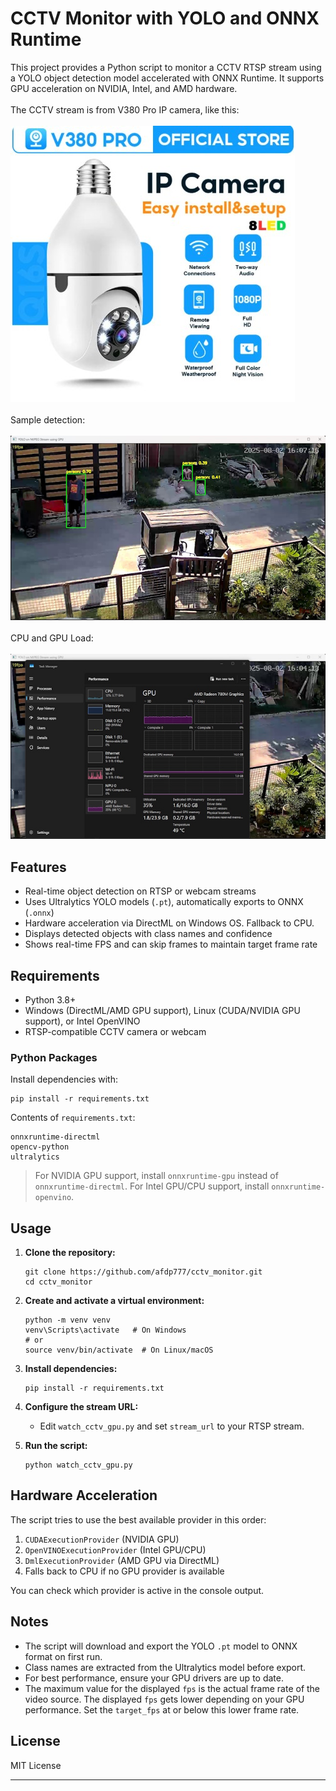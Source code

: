 # CCTV Monitor with YOLO and ONNX Runtime

This project provides a Python script to monitor a CCTV RTSP stream using a YOLO object detection model accelerated with ONNX Runtime. It supports GPU acceleration on NVIDIA, Intel, and AMD hardware.<br><br>
The CCTV stream is from V380 Pro IP camera, like this: 
<br><br>
![V380 Pro IP Camera](cctv_ip_camera.jpg)
<br><br> Sample detection: <br><br>
![V380 Pro IP Camera](person_detected.jpg)
<br><br> CPU and GPU Load: <br><br>
![V380 Pro IP Camera](cpu_and_gpu_load.jpg)

## Features

- Real-time object detection on RTSP or webcam streams
- Uses Ultralytics YOLO models (`.pt`), automatically exports to ONNX (`.onnx`)
- Hardware acceleration via DirectML on Windows OS. Fallback to CPU.
- Displays detected objects with class names and confidence
- Shows real-time FPS and can skip frames to maintain target frame rate

## Requirements

- Python 3.8+
- Windows (DirectML/AMD GPU support), Linux (CUDA/NVIDIA GPU support), or Intel OpenVINO
- RTSP-compatible CCTV camera or webcam

### Python Packages

Install dependencies with:

```
pip install -r requirements.txt
```

Contents of `requirements.txt`:
```
onnxruntime-directml
opencv-python
ultralytics
```

> For NVIDIA GPU support, install `onnxruntime-gpu` instead of `onnxruntime-directml`.
> For Intel GPU/CPU support, install `onnxruntime-openvino`.

## Usage

1. **Clone the repository:**
   ```
   git clone https://github.com/afdp777/cctv_monitor.git
   cd cctv_monitor
   ```

2. **Create and activate a virtual environment:**
   ```
   python -m venv venv
   venv\Scripts\activate   # On Windows
   # or
   source venv/bin/activate  # On Linux/macOS
   ```

3. **Install dependencies:**
   ```
   pip install -r requirements.txt
   ```

4. **Configure the stream URL:**
   - Edit `watch_cctv_gpu.py` and set `stream_url` to your RTSP stream.

5. **Run the script:**
   ```
   python watch_cctv_gpu.py
   ```

## Hardware Acceleration

The script tries to use the best available provider in this order:
1. `CUDAExecutionProvider` (NVIDIA GPU)
2. `OpenVINOExecutionProvider` (Intel GPU/CPU)
3. `DmlExecutionProvider` (AMD GPU via DirectML)
4. Falls back to CPU if no GPU provider is available

You can check which provider is active in the console output.

## Notes

- The script will download and export the YOLO `.pt` model to ONNX format on first run.
- Class names are extracted from the Ultralytics model before export.
- For best performance, ensure your GPU drivers are up to date.
- The maximum value for the displayed `fps` is the actual frame rate of the video source. The displayed `fps` gets lower depending on your GPU performance. Set the `target_fps` at or below this lower frame rate.

## License

MIT License

---
